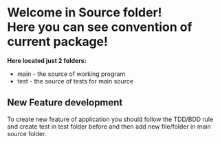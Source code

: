 # Welcome in Source folder!<br/>**Here you can see convention of current package!** 


**Here located just 2 folders:**
 - main - the source of working program
 - test - the source of tests for main source
 
 
## New Feature development
To create new feature of application you should follow the TDD/BDD rule and create test in test folder before 
and then add new file/folder in main source folder.